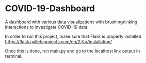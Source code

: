 # COVID-19-Dashboard
A dashboard with various data visualizations with brushing/linking interactions to investigate COVID-19 data.

In order to run this project, make sure that Flask is properly installed https://flask.palletsprojects.com/en/2.3.x/installation/

Once this is done, run main.py and go to the localhost link output in terminal.
